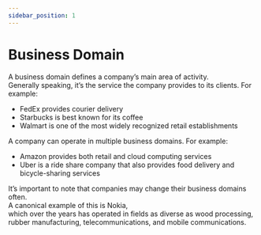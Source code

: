 ```yaml
---
sidebar_position: 1
---
```


# Business Domain

A business domain defines a company’s main area of activity.  
Generally speaking, it’s the service the company provides to its clients. For example:

- FedEx provides courier delivery
- Starbucks is best known for its coffee
- Walmart is one of the most widely recognized retail establishments

A company can operate in multiple business domains. For example:

- Amazon provides both retail and cloud computing services
- Uber is a ride share company that also provides food delivery and bicycle-sharing services

It’s important to note that companies may change their business domains often.  
A canonical example of this is Nokia,  
which over the years has operated in fields as diverse as wood processing, rubber manufacturing, telecommunications, and mobile communications.
